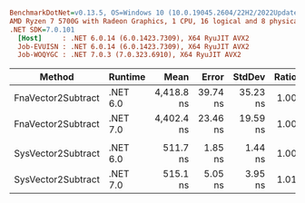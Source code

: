 ``` ini

BenchmarkDotNet=v0.13.5, OS=Windows 10 (10.0.19045.2604/22H2/2022Update)
AMD Ryzen 7 5700G with Radeon Graphics, 1 CPU, 16 logical and 8 physical cores
.NET SDK=7.0.101
  [Host]     : .NET 6.0.14 (6.0.1423.7309), X64 RyuJIT AVX2
  Job-EVUISN : .NET 6.0.14 (6.0.1423.7309), X64 RyuJIT AVX2
  Job-WOQYGC : .NET 7.0.3 (7.0.323.6910), X64 RyuJIT AVX2


```
|             Method |  Runtime |       Mean |    Error |   StdDev | Ratio |
|------------------- |--------- |-----------:|---------:|---------:|------:|
| FnaVector2Subtract | .NET 6.0 | 4,418.8 ns | 39.74 ns | 35.23 ns |  1.00 |
| FnaVector2Subtract | .NET 7.0 | 4,402.4 ns | 23.46 ns | 19.59 ns |  1.00 |
|                    |          |            |          |          |       |
| SysVector2Subtract | .NET 6.0 |   511.7 ns |  1.85 ns |  1.44 ns |  1.00 |
| SysVector2Subtract | .NET 7.0 |   515.1 ns |  5.05 ns |  3.95 ns |  1.01 |
